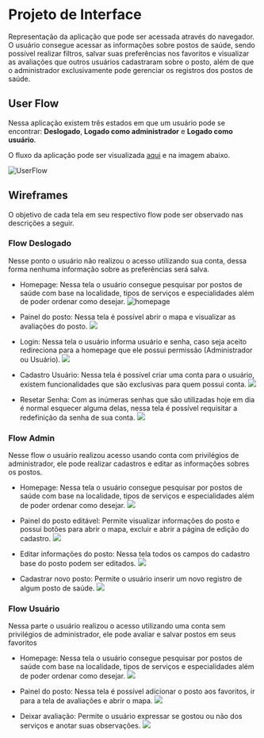 
# Projeto de Interface

Representação da aplicação que pode ser acessada através do navegador. O usuário consegue acessar as informações sobre postos de saúde, sendo possível realizar filtros, salvar suas preferências nos favoritos e visualizar as avaliações que outros usuários cadastraram sobre o posto, além de que o administrador exclusivamente pode gerenciar os registros dos postos de saúde.

## User Flow

Nessa aplicação existem três estados em que um usuário pode se encontrar: **Deslogado**, **Logado como administrador** e **Logado como usuário**.

O fluxo da aplicação pode ser visualizada [aqui](https://xd.adobe.com/view/1fa69cfe-7b9e-4420-acf0-4e8b20ae8042-4af5/) e na imagem abaixo.

![UserFlow](img/userflow.png)

## Wireframes
O objetivo de cada tela em seu respectivo flow pode ser observado nas descrições a seguir.

### Flow Deslogado
Nesse ponto o usuário não realizou o acesso utilizando sua conta, dessa forma nenhuma informação sobre as preferências será salva.

- Homepage: 
Nessa tela o usuário consegue pesquisar por postos de saúde com base na localidade, tipos de serviços e especialidades além de poder ordenar como desejar.
![homepage](img/wireframes/Wireframe001_HomepageDeslogado-1.jpg)

- Painel do posto: 
Nessa tela é possível abrir o mapa e visualizar as avaliações do posto.
![](img/wireframes/Wireframe003_Perfildopostodeslogado-1.jpg)

- Login: 
Nessa tela o usuário informa usuário e senha, caso seja aceito redireciona para a homepage que ele possui permissão (Administrador ou Usuário).
![](img/wireframes/Wireframe002_Login-1.jpg)

- Cadastro Usuário: 
Nessa tela é possível criar uma conta para o usuário, existem funcionalidades que são exclusivas para quem possui conta.
![](img/wireframes/Wireframe001_Cadastro-1.jpg)

- Resetar Senha: 
Com as inúmeras senhas que são utilizadas hoje em dia é normal esquecer alguma delas, nessa tela é possível requisitar a redefinição da senha de sua conta.
![](img/wireframes/Wireframe002_RecuperarSenha-1.jpg)

### Flow Admin
Nesse flow o usuário realizou acesso usando conta com privilégios de administrador, ele pode realizar cadastros e editar as informações sobres os postos.

- Homepage: 
Nessa tela o usuário consegue pesquisar por postos de saúde com base na localidade, tipos de serviços e especialidades além de poder ordenar como desejar.
![](img/wireframes/Wireframe004_HomepageAdmin-1.jpg)

- Painel do posto editável: 
Permite visualizar informações do posto e possui botões para abrir o mapa, excluir e abrir a página de edição do cadastro.
![](img/wireframes/Wireframe004_HomepageAdmin(Perfil)-1.jpg)

- Editar informações do posto: 
Nessa tela todos os campos do cadastro base do posto podem ser editados.
![](img/wireframes/Wireframe004_Criar-EditarPosto-1.jpg)

- Cadastrar novo posto: 
Permite o usuário inserir um novo registro de algum posto de saúde.
![](img/wireframes/Wireframe004_Criar-EditarPosto-1.jpg)

### Flow Usuário
Nessa parte o usuário realizou o acesso utilizando uma conta sem privilégios de administrador, ele pode avaliar e salvar postos em seus favoritos

- Homepage: 
Nessa tela o usuário consegue pesquisar por postos de saúde com base na localidade, tipos de serviços e especialidades além de poder ordenar como desejar.
![](img/wireframes/Wireframe003_HomepageUsuárioFavoritado-1.jpg)

- Painel do posto: 
Nessa tela é possível adicionar o posto aos favoritos, ir para a tela de avaliações e abrir o mapa.
![](img/wireframes/Wireframe003_HomepageUsuário(Perfil_Favorito)–1-1.jpg)

- Deixar avaliação: 
Permite o usuário expressar se gostou ou não dos serviços e anotar suas observações.
![](img/wireframes/Wireframe003_Avaliar-1.jpg)